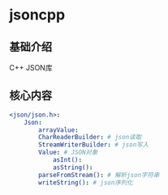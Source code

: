 # jsoncpp


## 基础介绍

C++ JSON库

## 核心内容
```yaml
<json/json.h>:
    Json:
        arrayValue:
        CharReaderBuilder: # json读取
        StreamWriterBuilder: # json写入
        Value: # JSON对象
            asInt():
            asString():
        parseFromStream(): # 解析json字符串
        writeString(): # json序列化
```